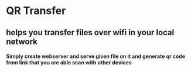 # QR Transfer


## helps you transfer files over wifi in your local network

#### Simply create webserver and serve given file on it and generate qr code from link that you are able scan with other devices 